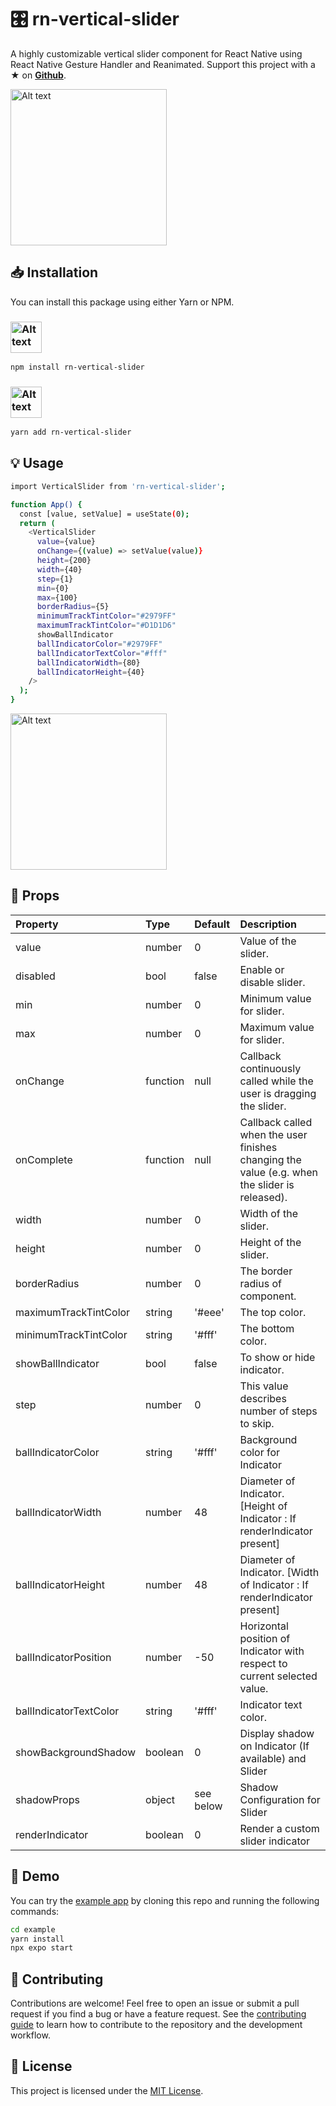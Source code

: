 # :control_knobs: rn-vertical-slider

A highly customizable vertical slider component for React Native using React Native Gesture Handler and Reanimated. Support this project with a ★ on [**Github**](https://github.com/sacmii/rn-vertical-slider).

<img src="https://user-images.githubusercontent.com/12546974/219866420-4796142d-396f-4b31-996a-89f570f7a863.gif" alt="Alt text" width="250">

## :inbox_tray: Installation

You can install this package using either Yarn or NPM.

### <img src="https://upload.wikimedia.org/wikipedia/commons/thumb/d/db/Npm-logo.svg/1200px-Npm-logo.svg.png" alt="Alt text" width="50">

```bash
npm install rn-vertical-slider
```

### <img src="https://raw.githubusercontent.com/yarnpkg/assets/master/yarn-kitten-full.png" alt="Alt text" width="50">

```bash
yarn add rn-vertical-slider
```

## :bulb: Usage

```bash
import VerticalSlider from 'rn-vertical-slider';

function App() {
  const [value, setValue] = useState(0);
  return (
    <VerticalSlider
      value={value}
      onChange={(value) => setValue(value)}
      height={200}
      width={40}
      step={1}
      min={0}
      max={100}
      borderRadius={5}
      minimumTrackTintColor="#2979FF"
      maximumTrackTintColor="#D1D1D6"
      showBallIndicator
      ballIndicatorColor="#2979FF"
      ballIndicatorTextColor="#fff"
      ballIndicatorWidth={80}
      ballIndicatorHeight={40}
    />
  );
}
```

<img src="https://user-images.githubusercontent.com/12546974/219865670-04781857-d2eb-48b5-a14d-104d73bdc928.gif" alt="Alt text" width="250">

## :book: Props

| Property               | Type     | Default   | Description                                                                                   |
|:-----------------------|:---------|:----------|:----------------------------------------------------------------------------------------------|
| value                  | number   | 0         | Value of the slider.                                                                          |
| disabled               | bool     | false     | Enable or disable slider.                                                                     |
| min                    | number   | 0         | Minimum value for slider.                                                                     |
| max                    | number   | 0         | Maximum value for slider.                                                                     |
| onChange               | function | null      | Callback continuously called while the user is dragging the slider.                           |
| onComplete             | function | null      | Callback called when the user finishes changing the value (e.g. when the slider is released). |
| width                  | number   | 0         | Width of the slider.                                                                          |
| height                 | number   | 0         | Height of the slider.                                                                         |
| borderRadius           | number   | 0         | The border radius of component.                                                               |
| maximumTrackTintColor  | string   | '#eee'    | The top color.                                                                                |
| minimumTrackTintColor  | string   | '#fff'    | The bottom color.                                                                             |
| showBallIndicator      | bool     | false     | To show or hide indicator.                                                                    |
| step                   | number   | 0         | This value describes number of steps to skip.                                                 |
| ballIndicatorColor     | string   | '#fff'    | Background color for Indicator                                                                |
| ballIndicatorWidth     | number   | 48        | Diameter of Indicator. [Height of Indicator : If renderIndicator present]                     |
| ballIndicatorHeight    | number   | 48        | Diameter of Indicator. [Width of Indicator : If renderIndicator present]                      |
| ballIndicatorPosition  | number   | -50       | Horizontal position of Indicator with respect to current selected value.                      |
| ballIndicatorTextColor | string   | '#fff'    | Indicator text color.                                                                         |
| showBackgroundShadow   | boolean  | 0         | Display shadow on Indicator (If available) and Slider                                         |
| shadowProps            | object   | see below | Shadow Configuration for Slider                                                               |
| renderIndicator        | boolean  | 0         | Render a custom slider indicator      

## :art: Demo

You can try the [example app](https://github.com/sacmii/rn-vertical-slider/tree/master/example) by cloning this repo and running the following commands:

```sh
cd example
yarn install
npx expo start
```

## :handshake: Contributing

Contributions are welcome! Feel free to open an issue or submit a pull request if you find a bug or have a feature request. See the [contributing guide](https://github.com/sacmii/rn-vertical-slider/blob/master/CONTRIBUTING) to learn how to contribute to the repository and the development workflow.

## :scroll: License

This project is licensed under the [MIT License](https://github.com/sacmii/rn-vertical-slider/blob/master/LICENSE).
